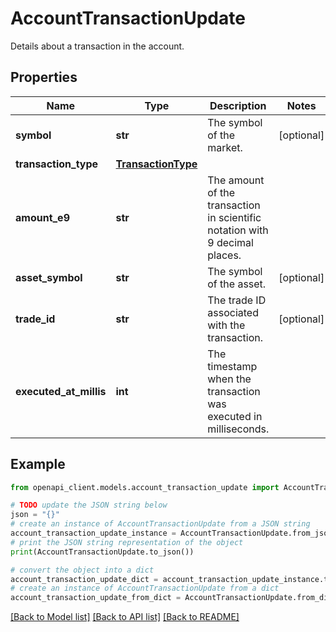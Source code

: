# AccountTransactionUpdate

Details about a transaction in the account.

## Properties

Name | Type | Description | Notes
------------ | ------------- | ------------- | -------------
**symbol** | **str** | The symbol of the market. | [optional] 
**transaction_type** | [**TransactionType**](TransactionType.md) |  | 
**amount_e9** | **str** | The amount of the transaction in scientific notation with 9 decimal places. | 
**asset_symbol** | **str** | The symbol of the asset. | [optional] 
**trade_id** | **str** | The trade ID associated with the transaction. | [optional] 
**executed_at_millis** | **int** | The timestamp when the transaction was executed in milliseconds. | 

## Example

```python
from openapi_client.models.account_transaction_update import AccountTransactionUpdate

# TODO update the JSON string below
json = "{}"
# create an instance of AccountTransactionUpdate from a JSON string
account_transaction_update_instance = AccountTransactionUpdate.from_json(json)
# print the JSON string representation of the object
print(AccountTransactionUpdate.to_json())

# convert the object into a dict
account_transaction_update_dict = account_transaction_update_instance.to_dict()
# create an instance of AccountTransactionUpdate from a dict
account_transaction_update_from_dict = AccountTransactionUpdate.from_dict(account_transaction_update_dict)
```
[[Back to Model list]](../README.md#documentation-for-models) [[Back to API list]](../README.md#documentation-for-api-endpoints) [[Back to README]](../README.md)


